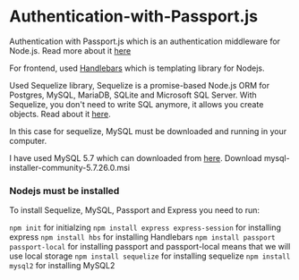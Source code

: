 # Authentication-with-Passport.js

Authentication with Passport.js which is an authentication middleware for Node.js. Read more about it [here](http://www.passportjs.org/)

For frontend, used [Handlebars](https://handlebarsjs.com/) which is templating library for Nodejs.

Used Sequelize library, Sequelize is a promise-based Node.js ORM for Postgres, MySQL, MariaDB, SQLite and Microsoft SQL Server. With Sequelize, you don't need to write SQL anymore, it allows you create objects. Read about it [here](http://docs.sequelizejs.com/).

In this case for sequelize, MySQL must be downloaded and running in your computer.

I have used MySQL 5.7 which can downloaded from [here](https://dev.mysql.com/downloads/installer/). Download mysql-installer-community-5.7.26.0.msi


### Nodejs must be installed

To install Sequelize, MySQL, Passport and Express you need to run:

`npm init` for initialzing
`npm install express express-session` for installing express
`npm install hbs` for installing Handlebars
`npm install passport passport-local` for installing passport and passport-local means that we will use local storage
`npm install sequelize` for installing sequelize
`npm install mysql2` for installing MySQL2
